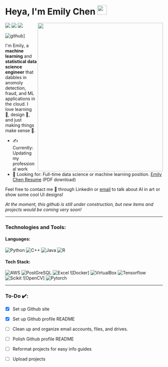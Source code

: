 # Heya, I'm Emily Chen <img height="30px" src="https://emojis.slackmojis.com/emojis/images/1531849430/4246/blob-sunglasses.gif?1531849430"></h1>
<img width="400" height="475" src="https://github.com/mayankchaudhary26/Cool-Readme-ideas/blob/master/data/phone-on.gif?raw=true" align=right>

[<img src="https://img.shields.io/badge/Website-8B89CC?style=for-the-badge&logo=Github_Pages&logoColor=white">](https://emilc-jpg.github.io/)
[<img src="https://img.shields.io/badge/LinkedIn-0077B5?style=for-the-badge&logo=linkedin&logoColor=white">](https://www.linkedin.com/in/echen4/)
[<img src="https://img.shields.io/badge/Email-30B980style=for-the-badge&logo=Mail.Ru&logoColor=white">](mailto:emily.chn@outlook.com)

![github](https://img.shields.io/badge/GitHub-000000?style=for-the-badge&logo=GitHub&logoColor=white)]


I'm Emily, a **machine learning** and **statistical data science engineer** that dabbles in anomoly detection, fraud, and ML applications in the cloud. I love learning 🌱, design 🎨,  and just making things make sense 🤯. 

- ✍️ Currently: Updating my professional work
- 👀 Looking for: Full-time data science or machine learning position. [Emily Chen Resume](https://drive.google.com/uc?export=download&id=1iTXauREtawshwmYSlwjEgkYSI6FjqMma) (PDF download)

Feel free to contact me 💬 through Linkedin or [email](mailto:emily.chn@outlook.com) to talk about AI in art or show some cool UI designs!

*At the moment, this github is still under construction, but new items and projects would be coming very soon!*

--- 

### Technologies and Tools:
#### Languages:
![Python](https://img.shields.io/badge/Python-FFD43B?style=for-the-badge&logo=python&logoColor=blue) 
![C++](https://img.shields.io/badge/C%2B%2B-00599C?style=for-the-badge&logo=c%2B%2B&logoColor=white) 
![Java](https://img.shields.io/badge/Java-ED8B00?style=for-the-badge&logo=openjdk&logoColor=white)
![R](https://img.shields.io/badge/R-276DC3?style=for-the-badge&logo=r&logoColor=white) 

#### Tech Stack:
![AWS](https://img.shields.io/badge/Amazon_AWS-FF9900?style=for-the-badge&logo=amazonaws&logoColor=white) 
![PostGreSQL](https://img.shields.io/badge/PostgreSQL-316192?style=for-the-badge&logo=postgresql&logoColor=white) 
![Excel](https://img.shields.io/badge/Microsoft_Excel-217346?style=for-the-badge&logo=microsoft-excel&logoColor=white)
![Docker]
![VirtualBox](https://img.shields.io/badge/VirtualBox-183A61?logo=virtualbox&logoColor=white&style=for-the-badge)
![Tensorflow](https://img.shields.io/badge/TensorFlow-FF6F00?style=for-the-badge&logo=tensorflow&logoColor=white) 
![Scikit]()
![OpenCV]
![Pytorch]()



---
### To-Do ✔️:

- [x] Set up Github site
- [x] Set up Github profile README
- [ ] Clean up and organize email accounts, files, and drives. 
- [ ] Polish Github profile README
- [ ] Reformat projects for easy info guides
- [ ] Upload projects 




<!--
**emilc-jpg/emilc-jpg** is a ✨ _special_ ✨ repository because its `README.md` (this file) appears on your GitHub profile.

profile badges
https://github.com/Envoy-VC/awesome-badges
how to create a badge 
![<Badge Name>](https://img.shields.io/badge/<Badge Text>-<Background Color>?style=for-the-badge&logo=<Icon Name>&logoColor=<Logo Color>)
![github](https://img.shields.io/badge/GitHub-000000?style=for-the-badge&logo=GitHub&logoColor=white)]
icons
https://simpleicons.org/?q=mail

alternate skill icons
https://github.com/tandpfun/skill-icons

emojis
https://gist.github.com/rxaviers/7360908

leetcode badge?
https://github.com/KnlnKS/leetcode-stats

image links [<img src="http://www.google.com.au/images/nav_logo7.png">](http://google.com.au/) []
images ![alt text](image.jpg)
-->
